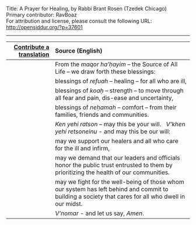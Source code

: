 <html>
<head></head>
<body>
Title: A Prayer for Healing, by Rabbi Brant Rosen (Tzedek Chicago)<br />
Primary contributor: RavBoaz<br />
For attribution and license, please consult the following URL: <a href="http://opensiddur.org/?p=37601">http://opensiddur.org/?p=37601</a>
<p />
<hr />

<table style="margin-left: auto;margin-right: auto;" class="draggable">
<thead><tr><th id="x" style="text-align: right;"><a href="/contribute/upload/">Contribute a translation</a></th><th style="text-align: left;">Source (English)</th></tr></thead>
<tbody>
<tr><td style="vertical-align:top;">
<div class="liturgy"><span lang="he">

</span></div></td>

<td style="vertical-align:top;">
<div class="english">
From the <em>maqor ha’ḥayim</em> – the Source of All Life – 
we draw forth these blessings:
</div></td></tr>


<tr><td style="vertical-align:top;">
<div class="liturgy"><span lang="he">

</span></div></td>

<td style="vertical-align:top;">
<div class="english">
blessings of <em>refuah</em> – healing – 
for all who are ill,
</div></td></tr>


<tr><td style="vertical-align:top;">
<div class="liturgy"><span lang="he">

</span></div></td>

<td style="vertical-align:top;">
<div class="english">
blessings of <em>koaḥ</em> – strength – 
to move through all fear and pain, 
dis-ease and uncertainty,
</div></td></tr>


<tr><td style="vertical-align:top;">
<div class="liturgy"><span lang="he">

</span></div></td>

<td style="vertical-align:top;">
<div class="english">
blessings of <em>neḥamah</em> – comfort – 
from their families, friends and communities.
</div></td></tr>


<tr><td style="vertical-align:top;">
<div class="liturgy"><span lang="he">

</span></div></td>

<td style="vertical-align:top;">
<div class="english">
<em>Ken yehi ratson</em> – may this be your will.
&nbsp;
<em>V’khen yehi retsoneinu</em> - and may this be our will:
</div></td></tr>


<tr><td style="vertical-align:top;">
<div class="liturgy"><span lang="he">

</span></div></td>

<td style="vertical-align:top;">
<div class="english">
may we support our healers 
and all who care for the ill and infirm,
</div></td></tr>


<tr><td style="vertical-align:top;">
<div class="liturgy"><span lang="he">

</span></div></td>

<td style="vertical-align:top;">
<div class="english">
may we demand that our leaders and officials 
honor the public trust entrusted to them 
by prioritizing the health of our communities.
</div></td></tr>


<tr><td style="vertical-align:top;">
<div class="liturgy"><span lang="he">

</span></div></td>

<td style="vertical-align:top;">
<div class="english">
may we fight for the well-being 
of those whom our system has left behind 
and commit to building a society 
that cares for all who dwell in our midst.
</div></td></tr>


<tr><td style="vertical-align:top;">
<div class="liturgy"><span lang="he">

</span></div></td>

<td style="vertical-align:top;">
<div class="english">
<em>V’nomar</em> - and let us say,
<em>Amen</em>.
</div></td></tr>
</tbody></table>

&nbsp;
</body>
</html>